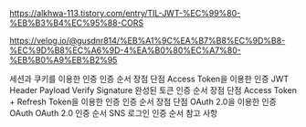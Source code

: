 https://alkhwa-113.tistory.com/entry/TIL-JWT-%EC%99%80-%EB%B3%B4%EC%95%88-CORS

https://velog.io/@gusdnr814/%EB%A1%9C%EA%B7%B8%EC%9D%B8-%EC%9D%B8%EC%A6%9D-4%EA%B0%80%EC%A7%80-%EB%B0%A9%EB%B2%95

세션과 쿠키를 이용한 인증
인증 순서
장점
단점
Access Token을 이용한 인증
JWT
Header
Payload
Verify Signature
완성된 토큰
인증 순서
장점
단점
Access Token + Refresh Token을 이용한 인증
인증 순서
장점
단점
OAuth 2.0을 이용한 인증
OAuth
OAuth 2.0
인증 순서
SNS 로그인
인증 순서
참고 사항
